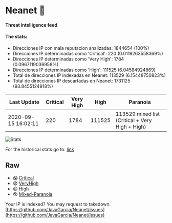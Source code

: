 # Neanet :hocho:
#### Threat intelligence feed
#### The stats:

- Direcciones IP con mala reputacion analizadas: 1844654 (100%)
- Direcciones IP determinadas como 'Critical':  220 (0.0119263558369%)
- Direcciones IP determinadas como 'Very High':  1784 (0.0967119036958%)
- Direcciones IP determinadas como 'High':  111525 (6.04584924869)
- Total de direcciones IP indexadas en Neanet:  113529 (6.15448750823%)
- Total de direcciones IP descartadas en Neanet:  1731125 (93.8455124918%)

| Last Update | Critical | Very High | High | Paranoia |
| --- | --- | --- | --- | --- |
| 2020-09-15 16:02:11 | 220 | 1784 | 111525 | 113529 mixed list (Critical + Very High + High)|

![Stats](https://docs.google.com/spreadsheets/d/e/2PACX-1vSnaNMIXVabIpDJjufMlzH7poXnshF3mgd8Is1g9ytUEzVsP5my4Trn8f-xkoLLQ38xpL3HtmUexLo6/pubchart?oid=501124687&format=image)

For the historical stats go to: [link](/stats.csv)
## Raw
- :scream: [Critical](https://raw.githubusercontent.com/JavaGarcia/Neanet/master/blacklists/neanet_critical.txt)
- :fearful: [VeryHigh](https://raw.githubusercontent.com/JavaGarcia/Neanet/master/blacklists/neanet_veryHigh.txtt)
- :frowning: [High](https://raw.githubusercontent.com/JavaGarcia/Neanet/master/blacklists/neanet_high.txt)
- :dizzy_face: [Mixed-Paranoia](https://raw.githubusercontent.com/JavaGarcia/Neanet/master/blacklists/neanet_all.txt)


Your IP is indexed? You may request to takedown. [https://github.com/JavaGarcia/Neanet/issues](https://github.com/JavaGarcia/Neanet/issues)









































































































































































































































































































































































































































































































































































































































































































































































































































